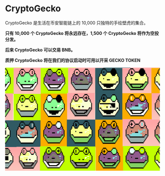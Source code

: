 # CryptoGecko

<p>CryptoGecko 是生活在币安智能链上的 10,000 只独特的手绘壁虎的集合。</p>
<p><strong>只有 10,000 个 CryptoGecko 将永远存在，1,500 个 CryptoGecko 将作为空投分发。</p>
<p>后来 CryptoGecko 可以交易 BNB。</p>
<p>质押 CryptoGecko 将在我们的协议启动时可用以开采 <strong>GECKO TOKEN</strong></p>

![cryptogecko-dapp-collectibles-bsc-image1_3398aabd58d70626c1e78c0be0e0b6d7](cryptogecko-dapp-collectibles-bsc-image1_3398aabd58d70626c1e78c0be0e0b6d7.png)

